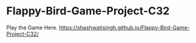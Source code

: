 # Flappy-Bird-Game-Project-C32
Play the Game Here.
https://shashwatisingh.github.io/Flappy-Bird-Game-Project-C32/
      